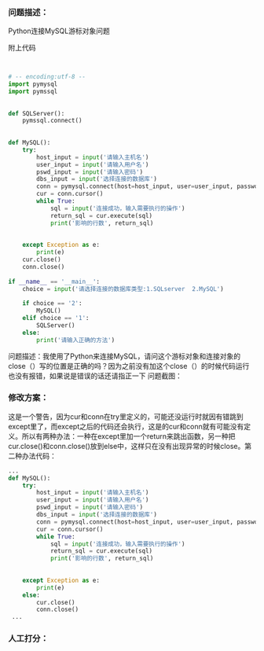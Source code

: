 ### 问题描述：
<p>Python连接MySQL游标对象问题</p>
附上代码

```python

 
# -- encoding:utf-8 --
import pymysql
import pymssql
 
 
def SQLServer():
    pymssql.connect()
 
 
def MySQL():
    try:
        host_input = input('请输入主机名')
        user_input = input('请输入用户名')
        pswd_input = input('请输入密码')
        dbs_input = input('选择连接的数据库')
        conn = pymysql.connect(host=host_input, user=user_input, password=pswd_input, database=dbs_input)
        cur = conn.cursor()
        while True:
            sql = input('连接成功，输入需要执行的操作')
            return_sql = cur.execute(sql)
            print('影响的行数', return_sql)
        
 
    except Exception as e:
        print(e)
    cur.close()
    conn.close()
 
if __name__ == '__main__':
    choice = input('请选择连接的数据库类型:1.SQLserver  2.MySQL')
 
    if choice == '2':
        MySQL()
    elif choice == '1':
        SQLServer()
    else:
        print('请输入正确的方法')

```
问题描述：我使用了Python来连接MySQL，请问这个游标对象和连接对象的close（）写的位置是正确的吗？因为之前没有加这个close（）的时候代码运行也没有报错，如果说是错误的话还请指正一下
问题截图：
 
### 修改方案：
这是一个警告，因为cur和conn在try里定义的，可能还没运行时就因有错跳到except里了，而except之后的代码还会执行，这是的cur和conn就有可能没有定义。所以有两种办法：一种在except里加一个return来跳出函数，另一种把cur.close()和conn.close()放到else中，这样只在没有出现异常的时候close。第二种办法代码：

```python
...
def MySQL():
    try:
        host_input = input('请输入主机名')
        user_input = input('请输入用户名')
        pswd_input = input('请输入密码')
        dbs_input = input('选择连接的数据库')
        conn = pymysql.connect(host=host_input, user=user_input, password=pswd_input, database=dbs_input)
        cur = conn.cursor()
        while True:
            sql = input('连接成功，输入需要执行的操作')
            return_sql = cur.execute(sql)
            print('影响的行数', return_sql)
        
 
    except Exception as e:
        print(e)
    else:
        cur.close()
        conn.close()
 ...

```

### 人工打分：
